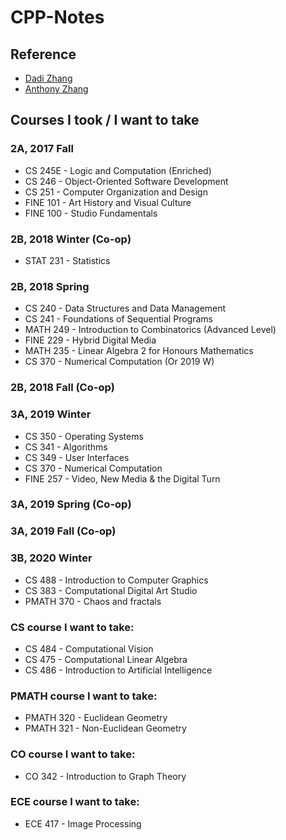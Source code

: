 # CPP-Notes
## Reference
- [Dadi Zhang](http://dzed.me/notes/2016/05/02/Cs-246.html)
- [Anthony Zhang](http://anthony-zhang.me/University-Notes/CS246/CS246.html)

## Courses I took / I want to take
### 2A, 2017 Fall
- CS 245E - Logic and Computation (Enriched)
- CS 246 - Object-Oriented Software Development 
- CS 251 - Computer Organization and Design
- FINE 101 - Art History and Visual Culture
- FINE 100 - Studio Fundamentals

### 2B, 2018 Winter (Co-op)
- STAT 231 - Statistics 

### 2B, 2018 Spring
- CS 240 - Data Structures and Data Management
- CS 241 - Foundations of Sequential Programs
- MATH 249 - Introduction to Combinatorics (Advanced Level)
- FINE 229 - Hybrid Digital Media
- MATH 235 - Linear Algebra 2 for Honours Mathematics
- CS 370 - Numerical Computation (Or 2019 W)

### 2B, 2018 Fall (Co-op)

### 3A, 2019 Winter
- CS 350 - Operating Systems
- CS 341 - Algorithms
- CS 349 - User Interfaces
- CS 370 - Numerical Computation
- FINE 257 - Video, New Media & the Digital Turn

### 3A, 2019 Spring (Co-op)

### 3A, 2019 Fall (Co-op)

### 3B, 2020 Winter
- CS 488 - Introduction to Computer Graphics
- CS 383 - Computational Digital Art Studio
- PMATH 370 - Chaos and fractals 

### CS course I want to take:
- CS 484 - Computational Vision
- CS 475 - Computational Linear Algebra
- CS 486 - Introduction to Artificial Intelligence

### PMATH course I want to take:
- PMATH 320 - Euclidean Geometry
- PMATH 321 - Non-Euclidean Geometry

### CO course I want to take:
- CO 342 - Introduction to Graph Theory

### ECE course I want to take:
- ECE 417 - Image Processing
